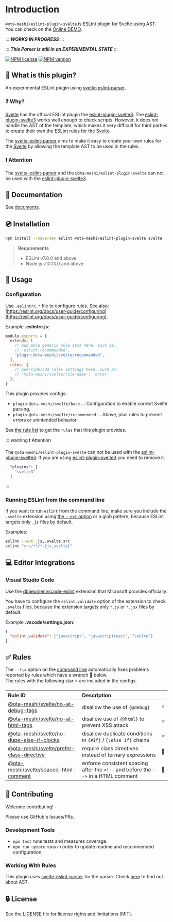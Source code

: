 # Introduction

`@ota-meshi/eslint-plugin-svelte` is ESLint plugin for Svelte using AST.  
You can check on the [Online DEMO](https://ota-meshi.github.io/eslint-plugin-svelte/playground/).

::: **_WORKS IN PROGRESS_** :::

::: **_This Parser is still in an EXPERIMENTAL STATE_** :::

[![NPM license](https://img.shields.io/npm/l/@ota-meshi/eslint-plugin-svelte.svg)](https://www.npmjs.com/package/@ota-meshi/eslint-plugin-svelte)
[![NPM version](https://img.shields.io/npm/v/@ota-meshi/eslint-plugin-svelte.svg)](https://www.npmjs.com/package/@ota-meshi/eslint-plugin-svelte)

## :name_badge: What is this plugin?

An experimental ESLint plugin using [svelte-eslint-parser].

### ❓ Why?

[Svelte] has the official ESLint plugin the [eslint-plugin-svelte3]. The [eslint-plugin-svelte3] works well enough to check scripts. However, it does not handle the AST of the template, which makes it very difficult for third parties to create their own the [ESLint] rules for the [Svelte].

The [svelte-eslint-parser] aims to make it easy to create your own rules for the [Svelte] by allowing the template AST to be used in the rules.

### ❗ Attention

The [svelte-eslint-parser] and the `@ota-meshi/eslint-plugin-svelte` can not be used with the [eslint-plugin-svelte3].

[svelte-eslint-parser]: https://www.npmjs.com/package/svelte-eslint-parser
[eslint-plugin-svelte3]: https://github.com/sveltejs/eslint-plugin-svelte3
[eslint]: https://eslint.org/

<!--DOCS_IGNORE_START-->

## :book: Documentation

See [documents](https://ota-meshi.github.io/eslint-plugin-svelte/).

## :cd: Installation

```bash
npm install --save-dev eslint @ota-meshi/eslint-plugin-svelte svelte
```

> **Requirements**
>
> - ESLint v7.0.0 and above
> - Node.js v10.13.0 and above

<!--DOCS_IGNORE_END-->

## :book: Usage

<!--USAGE_SECTION_START-->
<!--USAGE_GUIDE_START-->

### Configuration

Use `.eslintrc.*` file to configure rules. See also: [https://eslint.org/docs/user-guide/configuring](https://eslint.org/docs/user-guide/configuring).

Example **.eslintrc.js**:

```js
module.exports = {
  extends: [
    // add more generic rule sets here, such as:
    // 'eslint:recommended',
    "plugin:@ota-meshi/svelte/recommended",
  ],
  rules: {
    // override/add rules settings here, such as:
    // '@ota-meshi/svelte/rule-name': 'error'
  },
}
```

This plugin provides configs:

- `plugin:@ota-meshi/svelte/base` ... Configuration to enable correct Svelte parsing.
- `plugin:@ota-meshi/svelte/recommended` ... Above, plus rules to prevent errors or unintended behavior.

See [the rule list](https://ota-meshi.github.io/eslint-plugin-svelte/rules/) to get the `rules` that this plugin provides.

::: warning ❗ Attention

The `@ota-meshi/eslint-plugin-svelte` can not be used with the [eslint-plugin-svelte3].
If you are using [eslint-plugin-svelte3] you need to remove it.

```diff
  "plugins": [
-   "svelte3"
  ]
```

:::

### Running ESLint from the command line

If you want to run `eslint` from the command line, make sure you include the `.svelte` extension using [the `--ext` option](https://eslint.org/docs/user-guide/configuring#specifying-file-extensions-to-lint) or a glob pattern, because ESLint targets only `.js` files by default.

Examples:

```bash
eslint --ext .js,.svelte src
eslint "src/**/*.{js,svelte}"
```

## :computer: Editor Integrations

### Visual Studio Code

Use the [dbaeumer.vscode-eslint](https://marketplace.visualstudio.com/items?itemName=dbaeumer.vscode-eslint) extension that Microsoft provides officially.

You have to configure the `eslint.validate` option of the extension to check `.svelte` files, because the extension targets only `*.js` or `*.jsx` files by default.

Example **.vscode/settings.json**:

```json
{
  "eslint.validate": ["javascript", "javascriptreact", "svelte"]
}
```

<!--USAGE_GUIDE_END-->
<!--USAGE_SECTION_END-->

## :white_check_mark: Rules

<!--RULES_SECTION_START-->

The `--fix` option on the [command line](https://eslint.org/docs/user-guide/command-line-interface#fixing-problems) automatically fixes problems reported by rules which have a wrench :wrench: below.  
The rules with the following star :star: are included in the configs.

<!--RULES_TABLE_START-->

| Rule ID | Description |    |
|:--------|:------------|:---|
| [@ota-meshi/svelte/no-at-debug-tags](https://ota-meshi.github.io/eslint-plugin-svelte/rules/no-at-debug-tags.html) | disallow the use of `{@debug}` | :star: |
| [@ota-meshi/svelte/no-at-html-tags](https://ota-meshi.github.io/eslint-plugin-svelte/rules/no-at-html-tags.html) | disallow use of `{@html}` to prevent XSS attack | :star: |
| [@ota-meshi/svelte/no-dupe-else-if-blocks](https://ota-meshi.github.io/eslint-plugin-svelte/rules/no-dupe-else-if-blocks.html) | disallow duplicate conditions in `{#if}` / `{:else if}` chains | :star: |
| [@ota-meshi/svelte/prefer-class-directive](https://ota-meshi.github.io/eslint-plugin-svelte/rules/prefer-class-directive.html) | require class directives instead of ternary expressions | :wrench: |
| [@ota-meshi/svelte/spaced-html-comment](https://ota-meshi.github.io/eslint-plugin-svelte/rules/spaced-html-comment.html) | enforce consistent spacing after the `<!--` and before the `-->` in a HTML comment | :wrench: |

<!--RULES_TABLE_END-->
<!--RULES_SECTION_END-->

<!--DOCS_IGNORE_START-->

## :beers: Contributing

Welcome contributing!

Please use GitHub's Issues/PRs.

### Development Tools

- `npm test` runs tests and measures coverage.
- `npm run update` runs in order to update readme and recommended configuration.

### Working With Rules

This plugin uses [svelte-eslint-parser](https://github.com/ota-meshi/svelte-eslint-parser) for the parser. Check [here](https://ota-meshi.github.io/svelte-eslint-parser/) to find out about AST.

<!--DOCS_IGNORE_END-->

## :lock: License

See the [LICENSE](LICENSE) file for license rights and limitations (MIT).

[svelte]: https://svelte.dev/
